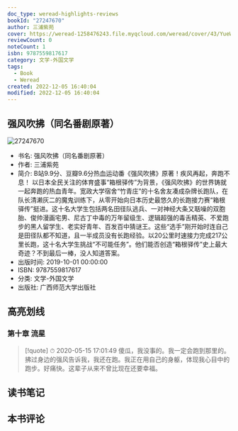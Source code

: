 ```yaml
---
doc_type: weread-highlights-reviews
bookId: "27247670"
author: 三浦紫苑
cover: https://weread-1258476243.file.myqcloud.com/weread/cover/43/YueWen_27247670/t7_YueWen_27247670.jpg
reviewCount: 0
noteCount: 1
isbn: 9787559817617
category: 文学-外国文学
tags:
  - Book
  - Weread
created: 2022-12-05 16:40:04
modified: 2022-12-05 16:40:04
---
```


## 强风吹拂（同名番剧原著）

![27247670](https://weread-1258476243.file.myqcloud.com/weread/cover/43/YueWen_27247670/t7_YueWen_27247670.jpg)
- 书名: 强风吹拂（同名番剧原著）
- 作者: 三浦紫苑
- 简介: B站9.9分、豆瓣9.6分热血运动番《强风吹拂》原著！疾风再起，奔跑不息！ 以日本全民关注的体育盛事“箱根驿传”为背景，《强风吹拂》的世界铸就一起奔跑的热血青年。宽政大学宿舍“竹青庄”的十名舍友凑成杂牌长跑队，在队长清濑灰二的魔鬼训练下，从零开始向日本历史最悠久的长跑接力赛“箱根驿传”挺进。这十名大学生包括两名田径队逃兵、一对神经大条又聒噪的双胞胎、俊帅漫画宅男、尼古丁中毒的万年留级生、逻辑超强的毒舌精英、不爱跑步的黑人留学生、老实好青年、百发百中猜谜王。这些“选手”刚开始时连自己是田径队都不知道，且一半成员没有长跑经验。以20公里时速接力完成217公里长跑，这十名大学生挑战“不可能任务”。他们能否创造“箱根驿传”史上最大奇迹？不到最后一棒，没人知道答案。
- 出版时间: 2019-10-01 00:00:00
- ISBN: 9787559817617
- 分类: 文学-外国文学
- 出版社: 广西师范大学出版社

## 高亮划线

### 第十章 流星


> [!quote] ⏱ 2020-05-15 17:01:49
> 傻瓜，我没事的。我一定会跑到那里的。拂过身边的强风告诉我，我还在跑。我正在用自己的身躯，体现我心目中的跑步。好痛快。这辈子从来不曾比现在还要幸福。
 



## 读书笔记


## 本书评论

